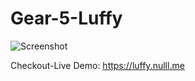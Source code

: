 # Gear-5-Luffy

![Screenshot](https://pbs.twimg.com/media/F4XKCtgaIAAJiOZ?format=jpg&name=large)

Checkout-Live Demo: https://luffy.nulll.me
